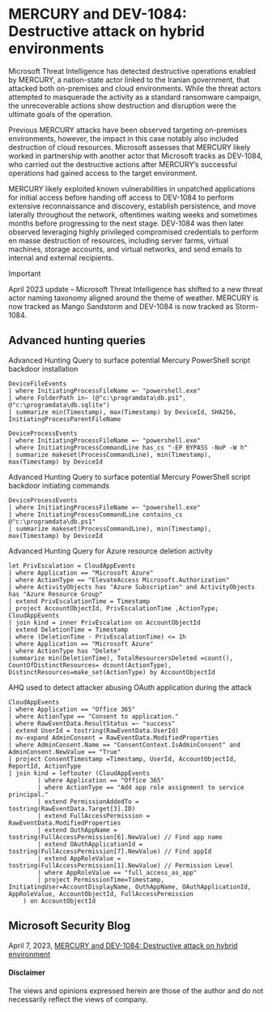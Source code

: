 # MERCURY and DEV-1084: Destructive attack on hybrid environments
Microsoft Threat Intelligence has detected destructive operations enabled by MERCURY, a nation-state actor linked to the Iranian government, that attacked both on-premises and cloud environments. 
While the threat actors attempted to masquerade the activity as a standard ransomware campaign, the unrecoverable actions show destruction and disruption were the ultimate goals of the operation.

Previous MERCURY attacks have been observed targeting on-premises environments, however, the impact in this case notably also included destruction of cloud resources. 
Microsoft assesses that MERCURY likely worked in partnership with another actor that Microsoft tracks as DEV-1084, who carried out the destructive actions after MERCURY’s successful operations had gained access to the target environment.

MERCURY likely exploited known vulnerabilities in unpatched applications for initial access before handing off access to DEV-1084 to perform extensive reconnaissance and discovery, establish persistence, and move laterally throughout the network, oftentimes waiting weeks and sometimes months before progressing to the next stage. 
DEV-1084 was then later observed leveraging highly privileged compromised credentials to perform en masse destruction of resources, including server farms, virtual machines, storage accounts, and virtual networks, and send emails to internal and external recipients.

> [!Important]
> April 2023 update – Microsoft Threat Intelligence has shifted to a new threat actor naming taxonomy aligned around the theme of weather. MERCURY is now tracked as Mango Sandstorm and DEV-1084 is now tracked as Storm-1084.

## Advanced hunting queries
Advanced Hunting Query to surface potential Mercury PowerShell script backdoor installation
```kusto
DeviceFileEvents
| where InitiatingProcessFileName =~ "powershell.exe"
| where FolderPath in~ (@"c:\programdata\db.ps1", @"c:\programdata\db.sqlite")
| summarize min(Timestamp), max(Timestamp) by DeviceId, SHA256, InitiatingProcessParentFileName
```
```kusto
DeviceProcessEvents
| where InitiatingProcessFileName =~ "powershell.exe"
| where InitiatingProcessCommandLine has_cs "-EP BYPASS -NoP -W h"
| summarize makeset(ProcessCommandLine), min(Timestamp), max(Timestamp) by DeviceId
```

Advanced Hunting Query to surface potential Mercury PowerShell script backdoor initiating commands
```kusto
DeviceProcessEvents
| where InitiatingProcessFileName =~ "powershell.exe"
| where InitiatingProcessCommandLine contains_cs @"c:\programdata\db.ps1"
| summarize makeset(ProcessCommandLine), min(Timestamp), max(Timestamp) by DeviceId
```

Advanced Hunting Query for Azure resource deletion activity
```kusto
let PrivEscalation = CloudAppEvents 
| where Application == "Microsoft Azure"
| where ActionType == "ElevateAccess Microsoft.Authorization"
| where ActivityObjects has "Azure Subscription" and ActivityObjects has "Azure Resource Group"
| extend PrivEscalationTime = Timestamp
| project AccountObjectId, PrivEscalationTime ,ActionType;
CloudAppEvents
| join kind = inner PrivEscalation on AccountObjectId
| extend DeletionTime = Timestamp
| where (DeletionTime - PrivEscalationTime) <= 1h
| where Application == "Microsoft Azure"
| where ActionType has "Delete"
|summarize min(DeletionTime), TotalResourcersDeleted =count(), CountOfDistinctResources= dcount(ActionType), DistinctResources=make_set(ActionType) by AccountObjectId
```

AHQ used to detect attacker abusing OAuth application during the attack
```kusto
CloudAppEvents
| where Application == "Office 365"
| where ActionType == "Consent to application."
| where RawEventData.ResultStatus =~ "success"
| extend UserId = tostring(RawEventData.UserId)
| mv-expand AdminConsent = RawEventData.ModifiedProperties 
| where AdminConsent.Name == "ConsentContext.IsAdminConsent" and AdminConsent.NewValue == "True"
| project ConsentTimestamp =Timestamp, UserId, AccountObjectId, ReportId, ActionType
| join kind = leftouter (CloudAppEvents  
        | where Application == "Office 365"      
        | where ActionType == "Add app role assignment to service principal."   
        | extend PermissionAddedTo = tostring(RawEventData.Target[3].ID)
        | extend FullAccessPermission = RawEventData.ModifiedProperties 
        | extend OuthAppName = tostring(FullAccessPermission[6].NewValue) // Find app name
        | extend OAuthApplicationId = tostring(FullAccessPermission[7].NewValue) // Find appId
        | extend AppRoleValue = tostring(FullAccessPermission[1].NewValue) // Permission Level
        | where AppRoleValue == "full_access_as_app"
        | project PermissionTime=Timestamp, InitiatingUser=AccountDisplayName, OuthAppName, OAuthApplicationId, AppRoleValue, AccountObjectId, FullAccessPermission
    ) on AccountObjectId
```

## Microsoft Security Blog
April 7, 2023, [MERCURY and DEV-1084: Destructive attack on hybrid environment](https://www.microsoft.com/en-us/security/blog/2023/04/07/mercury-and-dev-1084-destructive-attack-on-hybrid-environment/)

#### Disclaimer
The views and opinions expressed herein are those of the author and do not necessarily reflect the views of company.
